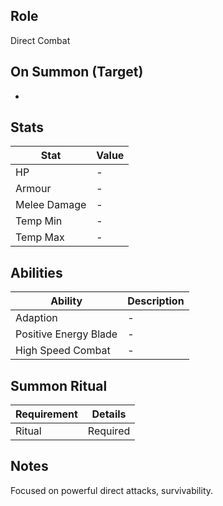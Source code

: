 
## Role
Direct Combat

## On Summon (Target)
-

## Stats
| Stat | Value |
|------|--------|
| HP | - |
| Armour | - |
| Melee Damage | - |
| Temp Min | - |
| Temp Max | - |

## Abilities
| Ability | Description |
|---------|-------------|
| Adaption | - |
| Positive Energy Blade | - |
| High Speed Combat | - |

## Summon Ritual
| Requirement | Details |
|-------------|---------|
| Ritual | Required |

## Notes
Focused on powerful direct attacks, survivability.